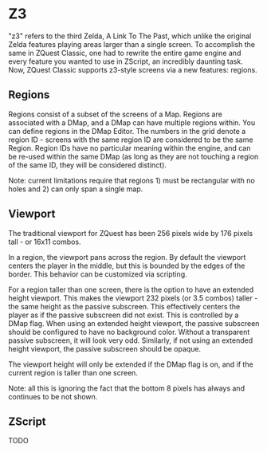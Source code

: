 # Z3

"z3" refers to the third Zelda, A Link To The Past, which unlike the original Zelda features playing areas larger than a single screen. To accomplish the same in ZQuest Classic, one had to rewrite the entire game engine and every feature you wanted to use in ZScript, an incredibly daunting task. Now, ZQuest Classic supports z3-style screens via a new features: regions.

## Regions

Regions consist of a subset of the screens of a Map. Regions are associated with a DMap, and a DMap can have multiple regions within. You can define regions in the DMap Editor. The numbers in the grid denote a region ID - screens with the same region ID are considered to be the same Region. Region IDs have no particular meaning within the engine, and can be re-used within the same DMap (as long as they are not touching a region of the same ID, they will be considered distinct).

Note: current limitations require that regions 1) must be rectangular with no holes and 2) can only span a single map.

## Viewport

The traditional viewport for ZQuest has been 256 pixels wide by 176 pixels tall - or 16x11 combos.

In a region, the viewport pans across the region. By default the viewport centers the player in the middle, but this is bounded by the edges of the border. This behavior can be customized via scripting.

For a region taller than one screen, there is the option to have an extended height viewport. This makes the viewport 232 pixels (or 3.5 combos) taller - the same height as the passive subscreen. This effectively centers the player as if the passive subscreen did not exist. This is controlled by a DMap flag. When using an extended height viewport, the passive subscreen should be configured to have no background color. Without a transparent passive subscreen, it will look very odd. Similarly, if not using an extended height viewport, the passive subscreen should be opaque.

The viewport height will only be extended if the DMap flag is on, and if the current region is taller than one screen.

Note: all this is ignoring the fact that the bottom 8 pixels has always and continues to be not shown.

## ZScript

TODO
